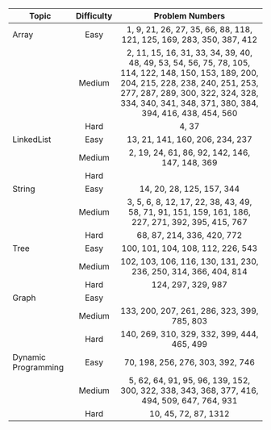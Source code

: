| Topic             | Difficulty | Problem Numbers                         |
|-------------------|:----------:|:---------------------------------------:|
| Array             |    Easy    | 1, 9, 21, 26, 27, 35, 66, 88, 118, 121, 125, 169, 283, 350, 387, 412 |
|                   |    Medium  | 2, 11, 15, 16, 31, 33, 34, 39, 40, 48, 49, 53, 54, 56, 75, 78, 105, 114, 122, 148, 150, 153, 189, 200, 204, 215, 228, 238, 240, 251, 253, 277, 287, 289, 300, 322, 324, 328, 334, 340, 341, 348, 371, 380, 384, 394, 416, 438, 454, 560 |
|                   |    Hard    | 4, 37                                  |
| LinkedList        |    Easy    | 13, 21, 141, 160, 206, 234, 237        |
|                   |    Medium  | 2, 19, 24, 61, 86, 92, 142, 146, 147, 148, 369 |
|                   |    Hard    |                                       |
| String            |    Easy    | 14, 20, 28, 125, 157, 344             |
|                   |    Medium  | 3, 5, 6, 8, 12, 17, 22, 38, 43, 49, 58, 71, 91, 151, 159, 161, 186, 227, 271, 392, 395, 415, 767 |
|                   |    Hard    | 68, 87, 214, 336, 420, 772            |
| Tree              |    Easy    | 100, 101, 104, 108, 112, 226, 543     |
|                   |    Medium  | 102, 103, 106, 116, 130, 131, 230, 236, 250, 314, 366, 404, 814 |
|                   |    Hard    | 124, 297, 329, 987                     |
| Graph             |    Easy    |                                       |
|                   |    Medium  | 133, 200, 207, 261, 286, 323, 399, 785, 803 |
|                   |    Hard    | 140, 269, 310, 329, 332, 399, 444, 465, 499 |
| Dynamic Programming |  Easy    | 70, 198, 256, 276, 303, 392, 746     |
|                   |    Medium  | 5, 62, 64, 91, 95, 96, 139, 152, 300, 322, 338, 343, 368, 377, 416, 494, 509, 647, 764, 931 |
|                   |    Hard    | 10, 45, 72, 87, 1312 |